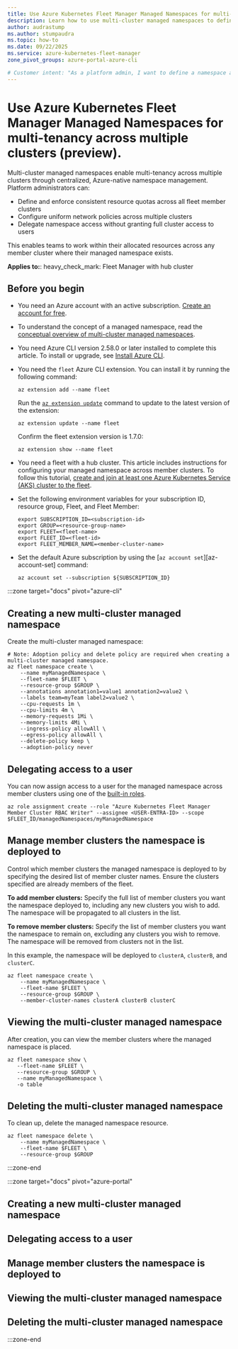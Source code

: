 ```yaml
---
title: Use Azure Kubernetes Fleet Manager Managed Namespaces for multi-tenancy across multiple clusters (preview).
description: Learn how to use multi-cluster managed namespaces to define resource quotas and network policies as well as delegate user access for namespaces on multiple clusters.
author: audrastump
ms.author: stumpaudra
ms.topic: how-to
ms.date: 09/22/2025
ms.service: azure-kubernetes-fleet-manager
zone_pivot_groups: azure-portal-azure-cli

# Customer intent: "As a platform admin, I want to define a namespace and deploy it across selected fleet clusters so I can delegate application teams access to resources on any cluster where the namespace exists."
---
```

# Use Azure Kubernetes Fleet Manager Managed Namespaces for multi-tenancy across multiple clusters (preview).
Multi-cluster managed namespaces enable multi-tenancy across multiple clusters through centralized, Azure-native namespace management. Platform administrators can:

* Define and enforce consistent resource quotas across all fleet member clusters
* Configure uniform network policies across multiple clusters
* Delegate namespace access without granting full cluster access to users

This enables teams to work within their allocated resources across any member cluster where their managed namespace exists.

**Applies to:**: heavy_check_mark: Fleet Manager with hub cluster

## Before you begin
* You need an Azure account with an active subscription. [Create an account for free](https://azure.microsoft.com/free/?WT.mc_id=A261C142F).

* To understand the concept of a managed namespace, read the [conceptual overview of multi-cluster managed namespaces](./concepts-fleet-managed-namespace.md).

* You need Azure CLI version 2.58.0 or later installed to complete this article. To install or upgrade, see [Install Azure CLI](https://learn.microsoft.com/cli/azure/install-azure-cli?view=azure-cli-latest).

* You need the `fleet` Azure CLI extension. You can install it by running the following command:

  ```azurecli-interactive
  az extension add --name fleet
  ```

  Run the [`az extension update`](https://learn.microsoft.com/cli/azure/extension?view=azure-cli-latest#az-extension-update) command to update to the latest version of the extension:

  ```azurecli-interactive
  az extension update --name fleet
  ```
  
  Confirm the fleet extension version is 1.7.0:

  ```azurecli-interactive
  az extension show --name fleet
  ```

* You need a fleet with a hub cluster. This article includes instructions for configuring your managed namespace across member clusters. To follow this tutorial, [create and join at least one Azure Kubernetes Service (AKS) cluster to the fleet](./quickstart-create-fleet-and-members.md).

* Set the following environment variables for your subscription ID, resource group, Fleet, and Fleet Member:

  ```azurecli-interactive
  export SUBSCRIPTION_ID=<subscription-id>
  export GROUP=<resource-group-name>
  export FLEET=<fleet-name>
  export FLEET_ID=<fleet-id>
  export FLEET_MEMBER_NAME=<member-cluster-name>
  ```

* Set the default Azure subscription by using the [`az account set`][az-account-set] command:

  ```azurecli-interactive
  az account set --subscription ${SUBSCRIPTION_ID}
  ```

:::zone target="docs" pivot="azure-cli"

## Creating a new multi-cluster managed namespace 

Create the multi-cluster managed namespace:

```azurecli-interactive
# Note: Adoption policy and delete policy are required when creating a multi-cluster managed namespace.
az fleet namespace create \ 
    --name myManagedNamespace \ 
    --fleet-name $FLEET \
    --resource-group $GROUP \
    --annotations annotation1=value1 annotation2=value2 \
    --labels team=myTeam label2=value2 \
    --cpu-requests 1m \
    --cpu-limits 4m \
    --memory-requests 1Mi \
    --memory-limits 4Mi \
    --ingress-policy allowAll \
    --egress-policy allowAll \
    --delete-policy keep \
    --adoption-policy never
```

## Delegating access to a user
You can now assign access to a user for the managed namespace across member clusters using one of the [built-in roles](./concepts-fleet-managed-namespace.md#multi-cluster-managed-namespace-built-in-roles).

```azurecli-interactive
az role assignment create --role "Azure Kubernetes Fleet Manager Member Cluster RBAC Writer" --assignee <USER-ENTRA-ID> --scope $FLEET_ID/managedNamespaces/myManagedNamespace
```

## Manage member clusters the namespace is deployed to
Control which member clusters the managed namespace is deployed to by specifying the desired list of member cluster names. Ensure the clusters specified are already members of the fleet.

**To add member clusters:**
Specify the full list of member clusters you want the namespace deployed to, including any new clusters you wish to add. The namespace will be propagated to all clusters in the list.

**To remove member clusters:**
Specify the list of member clusters you want the namespace to remain on, excluding any clusters you wish to remove. The namespace will be removed from clusters not in the list.

In this example, the namespace will be deployed to `clusterA`, `clusterB`, and `clusterC`.

```azurecli-interactive
az fleet namespace create \
    --name myManagedNamespace \
    --fleet-name $FLEET \
    --resource-group $GROUP \
    --member-cluster-names clusterA clusterB clusterC
```

## Viewing the multi-cluster managed namespace
After creation, you can view the member clusters where the managed namespace is placed.

```azurecli-interactive
az fleet namespace show \
   --fleet-name $FLEET \
   --resource-group $GROUP \
   --name myManagedNamespace \
   -o table
```

## Deleting the multi-cluster managed namespace
To clean up, delete the managed namespace resource.

```azurecli-interactive
az fleet namespace delete \
    --name myManagedNamespace \
    --fleet-name $FLEET \
    --resource-group $GROUP
```
:::zone-end

:::zone target="docs" pivot="azure-portal"
## Creating a new multi-cluster managed namespace 
## Delegating access to a user
## Manage member clusters the namespace is deployed to
## Viewing the multi-cluster managed namespace
## Deleting the multi-cluster managed namespace

:::zone-end







